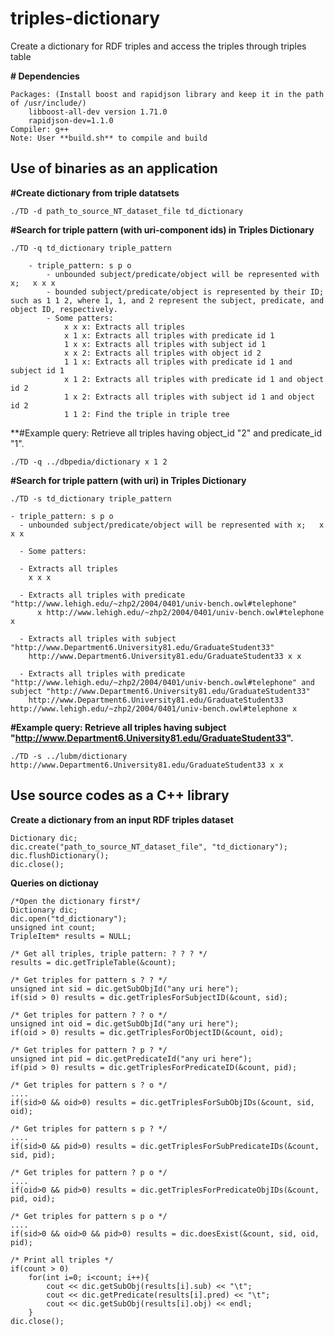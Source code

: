 # triples-dictionary
Create a dictionary for RDF triples and access the triples through triples table

**# Dependencies**

	Packages: (Install boost and rapidjson library and keep it in the path of /usr/include/)
 		libboost-all-dev version 1.71.0
   		rapidjson-dev=1.1.0
	Compiler: g++ 
	Note: User **build.sh** to compile and build

## Use of binaries as an application

**#Create dictionary from triple datatsets**

	./TD -d path_to_source_NT_dataset_file td_dictionary

**#Search for triple pattern (with uri-component ids) in Triples Dictionary**

	./TD -q td_dictionary triple_pattern

		- triple_pattern: s p o
			- unbounded subject/predicate/object will be represented with x;   x x x
			- bounded subject/predicate/object is represented by their ID; such as 1 1 2, where 1, 1, and 2 represent the subject, predicate, and object ID, respectively.
			- Some patters: 
				x x x: Extracts all triples
				x 1 x: Extracts all triples with predicate id 1
				1 x x: Extracts all triples with subject id 1
				x x 2: Extracts all triples with object id 2
				1 1 x: Extracts all triples with predicate id 1 and subject id 1
				x 1 2: Extracts all triples with predicate id 1 and object id 2
				1 x 2: Extracts all triples with subject id 1 and object id 2
				1 1 2: Find the triple in triple tree

**#Example query: Retrieve all triples having object_id "2" and predicate_id "1".
 
    ./TD -q ../dbpedia/dictionary x 1 2	


**#Search for triple pattern (with uri) in Triples Dictionary**

	./TD -s td_dictionary triple_pattern

    - triple_pattern: s p o
      - unbounded subject/predicate/object will be represented with x;   x x x
      
      - Some patters: 
      
      - Extracts all triples 
        x x x
  
      - Extracts all triples with predicate "http://www.lehigh.edu/~zhp2/2004/0401/univ-bench.owl#telephone" 
          x http://www.lehigh.edu/~zhp2/2004/0401/univ-bench.owl#telephone x
          
      - Extracts all triples with subject "http://www.Department6.University81.edu/GraduateStudent33"
        http://www.Department6.University81.edu/GraduateStudent33 x x
        
      - Extracts all triples with predicate "http://www.lehigh.edu/~zhp2/2004/0401/univ-bench.owl#telephone" and subject "http://www.Department6.University81.edu/GraduateStudent33"
        http://www.Department6.University81.edu/GraduateStudent33 http://www.lehigh.edu/~zhp2/2004/0401/univ-bench.owl#telephone x



**#Example query: Retrieve all triples having subject "http://www.Department6.University81.edu/GraduateStudent33".**
		
    ./TD -s ../lubm/dictionary http://www.Department6.University81.edu/GraduateStudent33 x x


## Use source codes as a C++ library

**Create a dictionary from an input RDF triples dataset**
 
	Dictionary dic;
	dic.create("path_to_source_NT_dataset_file", "td_dictionary");
	dic.flushDictionary();
	dic.close();
	
**Queries on dictionay**
 
	/*Open the dictionary first*/
	Dictionary dic;
	dic.open("td_dictionary");
	unsigned int count;
	TripleItem* results = NULL;

	/* Get all triples, triple pattern: ? ? ? */
	results = dic.getTripleTable(&count);

	/* Get triples for pattern s ? ? */
	unsigned int sid = dic.getSubObjId("any uri here");
	if(sid > 0) results = dic.getTriplesForSubjectID(&count, sid);

	/* Get triples for pattern ? ? o */
	unsigned int oid = dic.getSubObjId("any uri here");
	if(oid > 0) results = dic.getTriplesForObjectID(&count, oid);

	/* Get triples for pattern ? p ? */
	unsigned int pid = dic.getPredicateId("any uri here");
	if(pid > 0) results = dic.getTriplesForPredicateID(&count, pid);

	/* Get triples for pattern s ? o */
 	....
	if(sid>0 && oid>0) results = dic.getTriplesForSubObjIDs(&count, sid, oid);

	/* Get triples for pattern s p ? */
 	....
	if(sid>0 && pid>0) results = dic.getTriplesForSubPredicateIDs(&count, sid, pid);

	/* Get triples for pattern ? p o */
 	....
	if(oid>0 && pid>0) results = dic.getTriplesForPredicateObjIDs(&count, pid, oid);

	/* Get triples for pattern s p o */
 	....
	if(sid>0 && oid>0 && pid>0) results = dic.doesExist(&count, sid, oid, pid);

	/* Print all triples */
	if(count > 0)
		for(int i=0; i<count; i++){
			cout << dic.getSubObj(results[i].sub) << "\t";
   			cout << dic.getPredicate(results[i].pred) << "\t";
	  		cout << dic.getSubObj(results[i].obj) << endl;
		}
	dic.close();

